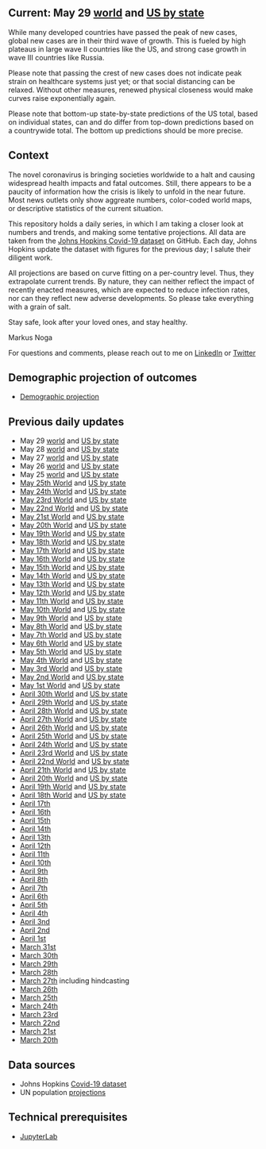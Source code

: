 ## Current: May 29 [world](html/20200529-covid-model.html) and [US by state](html/20200529-covid-model-US.html)

While many developed countries have passed the peak of new cases, global new cases are in their third wave of growth. This is fueled by high plateaus in large wave II countries like the US, and strong case growth in wave III countries like Russia. 

Please note that passing the crest of new cases does not indicate peak strain on healthcare systems just yet; or that social distancing can be relaxed. Without other measures, renewed physical closeness would make curves raise exponentially again. 

Please note that bottom-up state-by-state predictions of the US total, based on individual states, can and do differ from top-down predictions based on a countrywide total. The bottom up predictions should be more precise. 

## Context

The novel coronavirus is bringing societies worldwide to a halt and causing widespread health impacts and fatal outcomes. Still, there appears to be a paucity of information how the crisis is likely to unfold in the near future. Most news outlets only show aggreate numbers, color-coded world maps, or descriptive statistics of the current situation. 

This repository holds a daily series, in which I am taking a closer look at numbers and trends, and making some tentative projections. All data are taken from the [Johns Hopkins Covid-19 dataset](https://github.com/CSSEGISandData/COVID-19) on GitHub. Each day, Johns Hopkins update the dataset with figures for the previous day; I salute their diligent work. 

All projections are based on curve fitting on a per-country level. Thus, they extrapolate current trends. By nature, they can neither reflect the impact of recently enacted measures, which are expected to reduce infection rates, nor can they reflect new adverse developments. So please take everything with a grain of salt.

Stay safe, look after your loved ones, and stay healthy.

Markus Noga

For questions and comments, please reach out to me on [LinkedIn](https://www.linkedin.com/in/mlnoga/) or [Twitter](https://twitter.com/mlnoga)


## Demographic projection of outcomes

* [Demographic projection](html/CFR-demographic-projection.html)


## Previous daily updates

* May 29 [world](html/20200529-covid-model.html) and [US by state](html/20200529-covid-model-US.html)
* May 28 [world](html/20200528-covid-model.html) and [US by state](html/20200528-covid-model-US.html)
* May 27 [world](html/20200527-covid-model.html) and [US by state](html/20200527-covid-model-US.html)
* May 26 [world](html/20200526-covid-model.html) and [US by state](html/20200526-covid-model-US.html)
* May 25 [world](html/20200525-covid-model.html) and [US by state](html/20200525-covid-model-US.html)
* [May   25th World](html/20200525-covid-model.html) and  [US by state](html/20200525-covid-model-US.html)
* [May   24th World](html/20200524-covid-model.html) and  [US by state](html/20200524-covid-model-US.html)
* [May   23rd World](html/20200523-covid-model.html) and  [US by state](html/20200523-covid-model-US.html)
* [May   22nd World](html/20200522-covid-model.html) and  [US by state](html/20200522-covid-model-US.html)
* [May   21st World](html/20200521-covid-model.html) and  [US by state](html/20200521-covid-model-US.html)
* [May   20th World](html/20200520-covid-model.html) and  [US by state](html/20200520-covid-model-US.html)
* [May   19th World](html/20200519-covid-model.html) and  [US by state](html/20200519-covid-model-US.html)
* [May   18th World](html/20200518-covid-model.html) and  [US by state](html/20200518-covid-model-US.html)
* [May   17th World](html/20200517-covid-model.html) and  [US by state](html/20200517-covid-model-US.html)
* [May   16th World](html/20200516-covid-model.html) and  [US by state](html/20200516-covid-model-US.html)
* [May   15th World](html/20200515-covid-model.html) and  [US by state](html/20200515-covid-model-US.html)
* [May   14th World](html/20200514-covid-model.html) and  [US by state](html/20200514-covid-model-US.html)
* [May   13th World](html/20200513-covid-model.html) and  [US by state](html/20200513-covid-model-US.html)
* [May   12th World](html/20200512-covid-model.html) and  [US by state](html/20200512-covid-model-US.html)
* [May   11th World](html/20200511-covid-model.html) and  [US by state](html/20200511-covid-model-US.html)
* [May   10th World](html/20200510-covid-model.html) and  [US by state](html/20200510-covid-model-US.html)
* [May    9th World](html/20200509-covid-model.html) and  [US by state](html/20200509-covid-model-US.html)
* [May    8th World](html/20200508-covid-model.html) and  [US by state](html/20200508-covid-model-US.html)
* [May    7th World](html/20200507-covid-model.html) and  [US by state](html/20200507-covid-model-US.html)
* [May    6th World](html/20200506-covid-model.html) and  [US by state](html/20200506-covid-model-US.html)
* [May    5th World](html/20200505-covid-model.html) and  [US by state](html/20200505-covid-model-US.html)
* [May    4th World](html/20200504-covid-model.html) and  [US by state](html/20200504-covid-model-US.html)
* [May    3rd World](html/20200503-covid-model.html) and  [US by state](html/20200503-covid-model-US.html)
* [May    2nd World](html/20200502-covid-model.html) and  [US by state](html/20200502-covid-model-US.html)
* [May    1st World](html/20200501-covid-model.html) and  [US by state](html/20200501-covid-model-US.html)
* [April 30th World](html/20200430-covid-model.html) and  [US by state](html/20200430-covid-model-US.html)
* [April 29th World](html/20200429-covid-model.html) and  [US by state](html/20200429-covid-model-US.html)
* [April 28th World](html/20200428-covid-model.html) and  [US by state](html/20200428-covid-model-US.html)
* [April 27th World](html/20200427-covid-model.html) and  [US by state](html/20200427-covid-model-US.html)
* [April 26th World](html/20200426-covid-model.html) and  [US by state](html/20200426-covid-model-US.html)
* [April 25th World](html/20200425-covid-model.html) and  [US by state](html/20200425-covid-model-US.html)
* [April 24th World](html/20200424-covid-model.html) and  [US by state](html/20200424-covid-model-US.html)
* [April 23rd World](html/20200423-covid-model.html) and  [US by state](html/20200423-covid-model-US.html)
* [April 22nd World](html/20200422-covid-model.html) and  [US by state](html/20200422-covid-model-US.html)
* [April 21th World](html/20200421-covid-model.html) and  [US by state](html/20200421-covid-model-US.html)
* [April 20th World](html/20200420-covid-model.html) and  [US by state](html/20200420-covid-model-US.html)
* [April 19th World](html/20200419-covid-model.html) and  [US by state](html/20200419-covid-model-US.html)
* [April 18th World](html/20200418-covid-model.html) and  [US by state](html/20200418-covid-model-US.html)
* [April 17th](html/20200417-covid-model.html)
* [April 16th](html/20200416-covid-model.html)
* [April 15th](html/20200415-covid-model.html)
* [April 14th](html/20200414-covid-model.html)
* [April 13th](html/20200413-covid-model.html)
* [April 12th](html/20200412-covid-model.html)
* [April 11th](html/20200411-covid-model.html)
* [April 10th](html/20200410-covid-model.html)
* [April 9th](html/20200409-covid-model.html)
* [April 8th](html/20200408-covid-model.html)
* [April 7th](html/20200407-covid-model.html)
* [April 6th](html/20200406-covid-model.html)
* [April 5th](html/20200405-covid-model.html)
* [April 4th](html/20200404-covid-model.html)
* [April 3nd](html/20200403-covid-model.html)
* [April 2nd](html/20200402-covid-model.html)
* [April 1st](html/20200401-covid-model.html)
* [March 31st](html/20200331-covid-model.html)
* [March 30th](html/20200330-covid-model.html)
* [March 29th](html/20200329-covid-model.html)
* [March 28th](html/20200328-covid-model.html)
* [March 27th](html/20200327-covid-model.html) including hindcasting
* [March 26th](html/20200326-covid-model.html)
* [March 25th](html/20200325-covid-model.html)
* [March 24th](html/20200324-covid-model.html)
* [March 23rd](html/20200323-covid-model.html)
* [March 22nd](html/20200322-covid-model.html)
* [March 21st](html/20200321-covid-model.html)
* [March 20th](html/20200320-covid-model.html)


## Data sources

* Johns Hopkins [Covid-19 dataset](https://github.com/CSSEGISandData/COVID-19)
* UN population [projections](https://population.un.org/wpp/Download/Standard/Population/)


## Technical prerequisites

* [JupyterLab](https://jupyter.org/)
